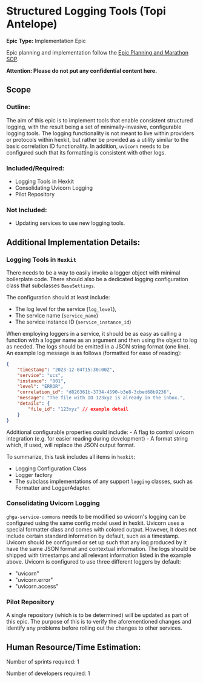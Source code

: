 # Structured Logging Tools (Topi Antelope)
**Epic Type:** Implementation Epic

Epic planning and implementation follow the
[Epic Planning and Marathon SOP](https://docs.ghga-dev.de/main/sops/sop001_epic_planning.html).

**Attention: Please do not put any confidential content here.**

## Scope
### Outline:
The aim of this epic is to implement tools that enable consistent structured logging,
with the result being a set of minimally-invasive, configurable logging tools. The
logging functionality is not meant to live within providers or protocols within hexkit,
but rather be provided as a utility similar to the basic correlation ID functionality.
In addition, `uvicorn` needs to be configured such that its formatting is consistent
with other logs.

### Included/Required:
- Logging Tools in Hexkit
- Consolidating Uvicorn Logging
- Pilot Repository

### Not Included:
- Updating services to use new logging tools.


## Additional Implementation Details:

### Logging Tools in `Hexkit`
There needs to be a way to easily invoke a logger object with minimal boilerplate code.
There should also be a dedicated logging configuration class that subclasses `BaseSettings`.

The configuration should at least include:
- The log level for the service (`log_level`),
- The service name (`service_name`)
- The service instance ID (`service_instance_id`)

When employing loggers in a service, it should be as easy as calling a function with a logger
name as an argument and then using the object to log as needed.
The logs should be emitted in a JSON string format (one line). An example log message is as
follows (formatted for ease of reading):

```json
{
	"timestamp": "2023-12-04T15:30:00Z",
	"service": "ucs",
	"instance": "001",
	"level": "ERROR",
	"correlation_id": "d826361b-3734-4590-b3e8-3cbed68b9236",
	"message": "The file with ID 123xyz is already in the inbox.",
    "details": {
		"file_id": "123xyz" // example detail
	}
}
```
Additional configurable properties could include:
    - A flag to control uvicorn integration (e.g. for easier reading during development)
    - A format string which, if used, will replace the JSON output format.

To summarize, this task includes all items in `hexkit`:
- Logging Configuration Class
- Logger factory
- The subclass implementations of any support `logging` classes, such as
Formatter and LoggerAdapter.

### Consolidating Uvicorn Logging
`ghga-service-commons` needs to be modified so uvicorn's logging can be configured using the same
config model used in hexkit.
Uvicorn uses a special formatter class and comes with colored output. However, it does
not include certain standard information by default, such as a timestamp.
Uvicorn should be configured or set up such that any log produced by it have the same
JSON format and contextual information. The logs should be shipped with timestamps and all
relevant information listed in the example above. Uvicorn is configured to use three different
loggers by default:
- "uvicorn"
- "uvicorn.error"
- "uvicorn.access"

### Pilot Repository
A single repository (which is to be determined) will be updated as part of this epic.
The purpose of this is to verify the aforementioned changes and identify any problems
before rolling out the changes to other services.

## Human Resource/Time Estimation:

Number of sprints required: 1

Number of developers required: 1
